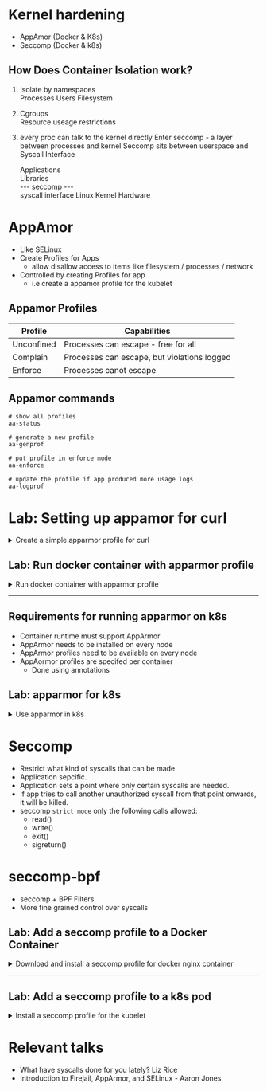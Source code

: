 # Kernel hardening

* AppAmor (Docker & K8s)
* Seccomp (Docker & k8s)

## How Does Container Isolation work?
1. Isolate by namespaces  
    Processes
    Users
    Filesystem

1. Cgroups  
    Resource useage restrictions

1. every proc can talk to the kernel directly
     Enter seccomp - a layer between processes and kernel
     Seccomp sits between userspace and Syscall Interface

     Applications  
     Libraries  
     --- seccomp ---  
     syscall interface
     Linux Kernel
     Hardware




# AppAmor

* Like SELinux
* Create Profiles for Apps
  * allow disallow access to items like filesystem / processes / network
* Controlled by creating Profiles for app
  * i.e create a appamor profile for the kubelet

## Appamor Profiles
Profile | Capabilities
--- | ---
Unconfined  | Processes can escape - free for all
Complain    | Processes can escape, but violations logged
Enforce     | Processes canot escape

## Appamor commands

    # show all profiles
    aa-status

    # generate a new profile
    aa-genprof

    # put profile in enforce mode
    aa-enforce

    # update the profile if app produced more usage logs
    aa-logprof


# Lab: Setting up appamor for curl
<details>
<summary>Create a simple apparmor profile for curl</summary>

    # be on worker node
    #
    # run aa-status
    #
    # observe profiles loaded vs enfore
    # 
    ...snip...
    apparmor module is loaded.
    16 profiles are loaded.
    16 profiles are in enforce mode.
    /sbin/dhclient
    /usr/bin/lxc-start
    /usr/bin/man
    ...snip...

    # Install apparmor tools 
    apt install appamour-utils

    # Generate a new apparmor profile
    aa-genprof curl

    # finish profiling immediately
    
    # you can execute curl, but cannot access a website

    # list loaded apparmor profiles
    aa-status

    # Observe that the curl profile is loaded and in enforce mode

    # locate profile on hard drive
    /etc/apparmour.d/usr.bin.curl

    # update profile of curl
    aa-logprof

    # apparmor will read the violations in syslog
    # display and prompt to update the curl apparmor profile
</details>

## Lab: Run docker container with apparmor profile
<details>
<summary>Run docker container with apparmor profile</summary>

    docker run --security-opt apparmor=docker-default -d nginx 

</details>

---

## Requirements for running apparmor on k8s

* Container runtime must support AppArmor
* AppArmor needs to be installed on every node
* AppArmor profiles need to be available on every node
* AppAormor profiles are specifed per container
  * Done using annotations

## Lab: apparmor for k8s
<details>
<summary> Use apparmor in k8s </summary>

    # Assuptions - pre-reqa are met

    apiVersion: v1
    kind: Pod
    metadata:
      annotations:
        # note the container name and profile on localhost
        container.apparmor.security.beta.kubernetes.io/<container name> : localhost/<profile_name>
      name: nginx
      labels:
        app: nginx
    spec:
      containers:
      - name: nginx
        image: nginx
      

</details>



# Seccomp

* Restrict what kind of syscalls that can be made
* Application sepcific.
* Application sets a point where only certain syscalls are needed.
* If app tries to call another unauthorized syscall from that point onwards, it will be killed.
* seccomp `strict mode` only the following calls allowed:
  * read()
  * write()
  * exit()
  * sigreturn()

# seccomp-bpf
* seccomp + BPF Filters
* More fine grained control over syscalls

## Lab: Add a seccomp profile to a Docker Container
<details>
<summary>Download and install a seccomp profile for docker nginx container</summary>

    docker run --secruity-opt seccomp=default.json nginx

    # experiment removeing writev from the approved syscalls list

</details>

---
## Lab: Add a seccomp profile to a k8s pod
<details>
<summary>Install a seccomp profile for the kubelet</summary>

    # make a seccomp directory for the kubelet
    /var/lin/kubelet/seccomp/profiles

    # move seccomp profile into directory

    # Add seccomp to the pod definition
    #
    # Add it to the securityContext section
    #
    apiVersion: v1
    kind: Pod
    metadata:
      name: audit-pod
      labels:
        app: audit-pod
      spec:
        securityContext:
          seccompProfile:
            type: Localhost
            localhostProfile: profiles/audit.json
        containers:
        - name: test-container
          image: hashicorp/http-echo:0.2.3
          args:
          - "-text=just made syscalls"
          securityContext:
            allowPrivilegeEscalation: False
      
      # what happens when there is a missong profile
      CreateContainerError

      # What happens when there is a seccomp violation?
      RunContainerError
</details>

# Relevant talks
* What have syscalls done for you lately? Liz Rice
* Introduction to Firejail, AppArmor, and SELinux - Aaron Jones
